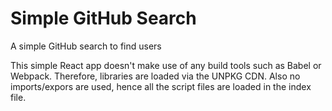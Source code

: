 # Simple GitHub Search
A simple GitHub search to find users

This simple React app doesn't make use of any build tools such as Babel or Webpack. Therefore, libraries are loaded via the UNPKG CDN. Also no imports/expors are used, hence all the script files are loaded in the index file.
